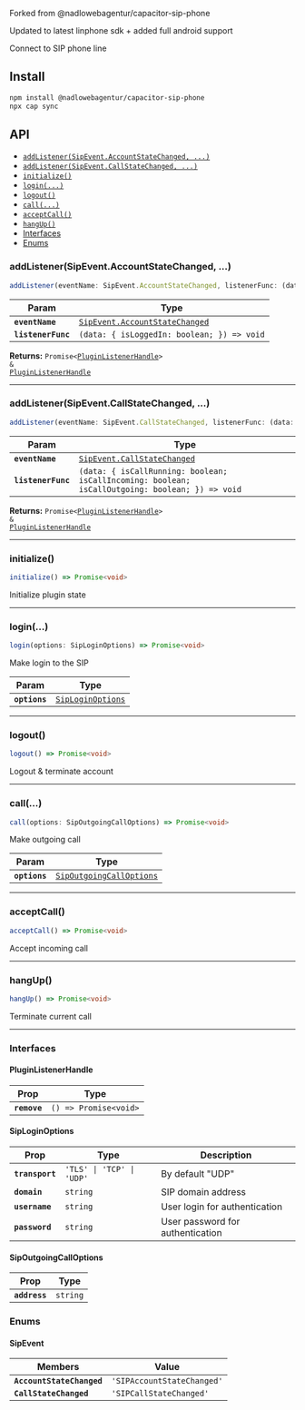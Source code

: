 
Forked from  @nadlowebagentur/capacitor-sip-phone

Updated to latest linphone sdk + added full android support

Connect to SIP phone line

## Install

```bash
npm install @nadlowebagentur/capacitor-sip-phone
npx cap sync
```

## API

<docgen-index>

* [`addListener(SipEvent.AccountStateChanged, ...)`](#addlistenersipeventaccountstatechanged)
* [`addListener(SipEvent.CallStateChanged, ...)`](#addlistenersipeventcallstatechanged)
* [`initialize()`](#initialize)
* [`login(...)`](#login)
* [`logout()`](#logout)
* [`call(...)`](#call)
* [`acceptCall()`](#acceptcall)
* [`hangUp()`](#hangup)
* [Interfaces](#interfaces)
* [Enums](#enums)

</docgen-index>

<docgen-api>
<!--Update the source file JSDoc comments and rerun docgen to update the docs below-->

### addListener(SipEvent.AccountStateChanged, ...)

```typescript
addListener(eventName: SipEvent.AccountStateChanged, listenerFunc: (data: { isLoggedIn: boolean; }) => void) => Promise<PluginListenerHandle> & PluginListenerHandle
```

| Param              | Type                                                              |
| ------------------ | ----------------------------------------------------------------- |
| **`eventName`**    | <code><a href="#sipevent">SipEvent.AccountStateChanged</a></code> |
| **`listenerFunc`** | <code>(data: { isLoggedIn: boolean; }) =&gt; void</code>          |

**Returns:** <code>Promise&lt;<a href="#pluginlistenerhandle">PluginListenerHandle</a>&gt; & <a href="#pluginlistenerhandle">PluginListenerHandle</a></code>

--------------------


### addListener(SipEvent.CallStateChanged, ...)

```typescript
addListener(eventName: SipEvent.CallStateChanged, listenerFunc: (data: { isCallRunning: boolean; isCallIncoming: boolean; isCallOutgoing: boolean; }) => void) => Promise<PluginListenerHandle> & PluginListenerHandle
```

| Param              | Type                                                                                                          |
| ------------------ | ------------------------------------------------------------------------------------------------------------- |
| **`eventName`**    | <code><a href="#sipevent">SipEvent.CallStateChanged</a></code>                                                |
| **`listenerFunc`** | <code>(data: { isCallRunning: boolean; isCallIncoming: boolean; isCallOutgoing: boolean; }) =&gt; void</code> |

**Returns:** <code>Promise&lt;<a href="#pluginlistenerhandle">PluginListenerHandle</a>&gt; & <a href="#pluginlistenerhandle">PluginListenerHandle</a></code>

--------------------


### initialize()

```typescript
initialize() => Promise<void>
```

Initialize plugin state

--------------------


### login(...)

```typescript
login(options: SipLoginOptions) => Promise<void>
```

Make login to the SIP

| Param         | Type                                                        |
| ------------- | ----------------------------------------------------------- |
| **`options`** | <code><a href="#siploginoptions">SipLoginOptions</a></code> |

--------------------


### logout()

```typescript
logout() => Promise<void>
```

Logout & terminate account

--------------------


### call(...)

```typescript
call(options: SipOutgoingCallOptions) => Promise<void>
```

Make outgoing call

| Param         | Type                                                                      |
| ------------- | ------------------------------------------------------------------------- |
| **`options`** | <code><a href="#sipoutgoingcalloptions">SipOutgoingCallOptions</a></code> |

--------------------


### acceptCall()

```typescript
acceptCall() => Promise<void>
```

Accept incoming call

--------------------


### hangUp()

```typescript
hangUp() => Promise<void>
```

Terminate current call

--------------------


### Interfaces


#### PluginListenerHandle

| Prop         | Type                                      |
| ------------ | ----------------------------------------- |
| **`remove`** | <code>() =&gt; Promise&lt;void&gt;</code> |


#### SipLoginOptions

| Prop            | Type                                 | Description                      |
| --------------- | ------------------------------------ | -------------------------------- |
| **`transport`** | <code>'TLS' \| 'TCP' \| 'UDP'</code> | By default "UDP"                 |
| **`domain`**    | <code>string</code>                  | SIP domain address               |
| **`username`**  | <code>string</code>                  | User login for authentication    |
| **`password`**  | <code>string</code>                  | User password for authentication |


#### SipOutgoingCallOptions

| Prop          | Type                |
| ------------- | ------------------- |
| **`address`** | <code>string</code> |


### Enums


#### SipEvent

| Members                   | Value                                 |
| ------------------------- | ------------------------------------- |
| **`AccountStateChanged`** | <code>'SIPAccountStateChanged'</code> |
| **`CallStateChanged`**    | <code>'SIPCallStateChanged'</code>    |

</docgen-api>
